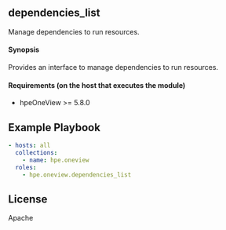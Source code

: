 ## dependencies_list
Manage dependencies to run resources.

#### Synopsis
 Provides an interface to manage dependencies to run resources.

#### Requirements (on the host that executes the module)
  * hpeOneView >= 5.8.0

## Example Playbook

```yaml
- hosts: all
  collections:
    - name: hpe.oneview
  roles:
    - hpe.oneview.dependencies_list
```

## License

Apache
